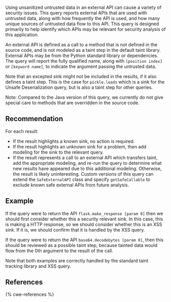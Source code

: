 Using unsanitized untrusted data in an external API can cause a variety of security issues. This query reports external APIs that are used with untrusted data, along with how frequently the API is used, and how many unique sources of untrusted data flow to this API. This query is designed primarily to help identify which APIs may be relevant for security analysis of this application.

An external API is defined as a call to a method that is not defined in the source code, and is not modeled as a taint step in the default taint library. External APIs may be from the Python standard library or dependencies. The query will report the fully qualified name, along with `[position index]` or `[keyword name]`, to indicate the argument passing the untrusted data.

Note that an excepted sink might not be included in the results, if it also defines a taint step. This is the case for `pickle.loads` which is a sink for the Unsafe Deserialization query, but is also a taint step for other queries.

Note: Compared to the Java version of this query, we currently do not give special care to methods that are overridden in the source code.


## Recommendation
For each result:

* If the result highlights a known sink, no action is required.
* If the result highlights an unknown sink for a problem, then add modeling for the sink to the relevant query.
* If the result represents a call to an external API which transfers taint, add the appropriate modeling, and re-run the query to determine what new results have appeared due to this additional modeling.
Otherwise, the result is likely uninteresting. Custom versions of this query can extend the `SafeExternalAPI` class and specify `getSafeCallable` to exclude known safe external APIs from future analysis.


## Example
If the query were to return the API `flask.make_response [param 0]` then we should first consider whether this a security relevant sink. In this case, this is making a HTTP response, so we should consider whether this is an XSS sink. If it is, we should confirm that it is handled by the XSS query.

If the query were to return the API `base64.decodebytes [param 0]`, then this should be reviewed as a possible taint step, because tainted data would flow from the 0th argument to the result of the call.

Note that both examples are correctly handled by the standard taint tracking library and XSS query.


## References
{% cwe-references %}
